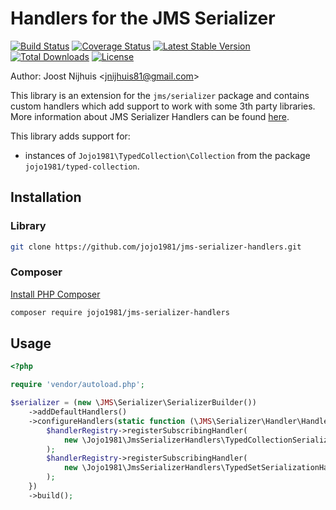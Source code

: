 Handlers for the JMS Serializer 
=====================

[![Build Status](https://travis-ci.com/jojo1981/jms-serializer-handlers.svg?branch=master)](https://travis-ci.com/jojo1981/jms-serializer-handlers)
[![Coverage Status](https://coveralls.io/repos/github/jojo1981/jms-serializer-handlers/badge.svg)](https://coveralls.io/github/jojo1981/jms-serializer-handlers)
[![Latest Stable Version](https://poser.pugx.org/jojo1981/jms-serializer-handlers/v/stable)](https://packagist.org/packages/jojo1981/jms-serializer-handlers)
[![Total Downloads](https://poser.pugx.org/jojo1981/jms-serializer-handlers/downloads)](https://packagist.org/packages/jojo1981/jms-serializer-handlers)
[![License](https://poser.pugx.org/jojo1981/jms-serializer-handlers/license)](https://packagist.org/packages/jojo1981/jms-serializer-handlers)

Author: Joost Nijhuis <[jnijhuis81@gmail.com](mailto:jnijhuis81@gmail.com)>

This library is an extension for the `jms/serializer` package and contains custom handlers which add support to work with some 3th party libraries.
More information about JMS Serializer Handlers can be found [here](https://jmsyst.com/libs/serializer/master/handlers).

This library adds support for:
- instances of `Jojo1981\TypedCollection\Collection` from the package `jojo1981/typed-collection`.

## Installation

### Library

```bash
git clone https://github.com/jojo1981/jms-serializer-handlers.git
```

### Composer

[Install PHP Composer](https://getcomposer.org/doc/00-intro.md)

```bash
composer require jojo1981/jms-serializer-handlers
```

## Usage

```php
<?php

require 'vendor/autoload.php';

$serializer = (new \JMS\Serializer\SerializerBuilder())
    ->addDefaultHandlers()
    ->configureHandlers(static function (\JMS\Serializer\Handler\HandlerRegistry $handlerRegistry): void {
        $handlerRegistry->registerSubscribingHandler(
            new \Jojo1981\JmsSerializerHandlers\TypedCollectionSerializationHandler()
        );
        $handlerRegistry->registerSubscribingHandler(
            new \Jojo1981\JmsSerializerHandlers\TypedSetSerializationHandler()
        );
    })
    ->build();
```
